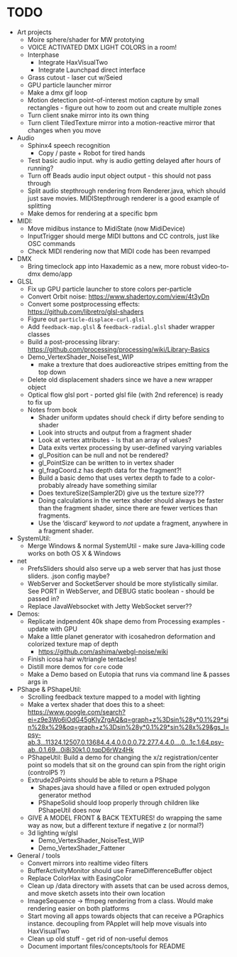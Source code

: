 # TODO

* Art projects
  * Moire sphere/shader for MW prototying
  * VOICE ACTIVATED DMX LIGHT COLORS in a room!
  * Interphase
    * Integrate HaxVisualTwo
    * Integrate Launchpad direct interface
  * Grass cutout - laser cut w/Seied
  * GPU particle launcher mirror
  * Make a dmx gif loop
  * Motion detection point-of-interest motion capture by small rectangles - figure out how to zoom out and create multiple zones
  * Turn client snake mirror into its own thing
  * Turn client TiledTexture mirror into a motion-reactive mirror that changes when you move
* Audio
  * Sphinx4 speech recognition
    * Copy / paste + Robot for tired hands
  * Test basic audio input. why is audio getting delayed after hours of running?
  * Turn off Beads audio input object output - this should not pass through
  * Split audio stepthrough rendering from Renderer.java, which should just save movies. MIDIStepthrough renderer is a good example of splitting
  * Make demos for rendering at a specific bpm
* MIDI:
  * Move midibus instance to MidiState (now MidiDevice)
  * InputTrigger should merge MIDI buttons and CC controls, just like OSC commands
  * Check MIDI rendering now that MIDI code has been revamped
* DMX
  * Bring timeclock app into Haxademic as a new, more robust video-to-dmx demo/app
* GLSL
  * Fix up GPU particle launcher to store colors per-particle
  * Convert Orbit noise: https://www.shadertoy.com/view/4t3yDn
  * Convert some postprocessing effects: https://github.com/libretro/glsl-shaders
  * Figure out `particle-displace-curl.glsl`
  * Add `feedback-map.glsl` & `feedback-radial.glsl` shader wrapper classes
  * Build a post-processing library: https://github.com/processing/processing/wiki/Library-Basics
  * Demo_VertexShader_NoiseTest_WIP
    * make a trexture that does audioreactive stripes emitting from the top down
  * Delete old displacement shaders since we have a new wrapper object
  * Optical flow glsl port - ported glsl file (with 2nd reference) is ready to fix up
  * Notes from book
    * Shader uniform updates should check if dirty before sending to shader
    * Look into structs and output from a fragment shader
    * Look at vertex attributes - Is that an array of values?
    * Data exits vertex processing by user-defined varying variables
    * gl_Position can be null and not be rendered?
    * gl_PointSize can be written to in vertex shader
    * gl_fragCoord.z has depth data for the fragment?!
    * Build a basic demo that uses vertex depth to fade to a color- probably already have something similar
    * Does textureSize(Sampler2D) give us the texture size???
    * Doing calculations in the vertex shader should always be faster than the fragment shader, since there are fewer vertices than fragments.
    * Use the ‘discard’ keyword to *not* update a fragment, anywhere in a fragment shader.
* SystemUtil:
  * Merge Windows & normal SystemUtil - make sure Java-killing code works on both OS X & Windows
* net
  * PrefsSliders should also serve up a web server that has just those sliders. .json config maybe?
  * WebServer and SocketServer should be more stylistically similar. See PORT in WebServer, and DEBUG static boolean - should be passed in?
  * Replace JavaWebsocket with Jetty WebSocket server??
* Demos:
  * Replicate indpendent 40k shape demo from Processing examples - update with GPU
  * Make a little planet generator with icosahedron deformation and colorized texture map of depth
    * https://github.com/ashima/webgl-noise/wiki
  * Finish icosa hair w/triangle tentacles!
  * Distill more demos for `core` code
  * Make a Demo based on Eutopia that runs via command line & passes args in
* PShape & PShapeUtil:
  * Scrolling feedback texture mapped to a model with lighting
  * Make a vertex shader that does this to a sheet: https://www.google.com/search?ei=z9e3Wo6iOdG45gKIyZrgAQ&q=graph+z%3Dsin%28y*0.1%29*sin%28x%29&oq=graph+z%3Dsin%28y*0.1%29*sin%28x%29&gs_l=psy-ab.3...11324.12507.0.13684.4.4.0.0.0.0.72.277.4.4.0....0...1c.1.64.psy-ab..0.1.69...0i8i30k1.0.tqpD6rWz4Hk
  * PShapeUtil: Build a demo for changing the x/z registration/center point so models that sit on the ground can spin from the right origin (controlP5 ?)
  * Extrude2dPoints should be able to return a PShape
    * Shapes.java should have a filled or open extruded polygon generator method
	* PShapeSolid should loop properly through children like PShapeUtil does now
  * GIVE A MODEL FRONT & BACK TEXTURES! do wrapping the same way as now, but a different texture if negative z (or normal?)
  * 3d lighting w/glsl
    * Demo_VertexShader_NoiseTest_WIP
    * Demo_VertexShader_Fattener
* General / tools
  * Convert mirrors into realtime video filters
  * BufferActivityMonitor should use FrameDifferenceBuffer object
  * Replace ColorHax with EasingColor
  * Clean up /data directory with assets that can be used across demos, and move sketch assets into their own location
  * ImageSequence -> ffmpeg rendering from a class. Would make rendering easier on both platforms
  * Start moving all apps towards objects that can receive a PGraphics instance. decoupling from PApplet will help move visuals into HaxVisualTwo
  * Clean up old stuff - get rid of non-useful demos
  * Document important files/concepts/tools for README
